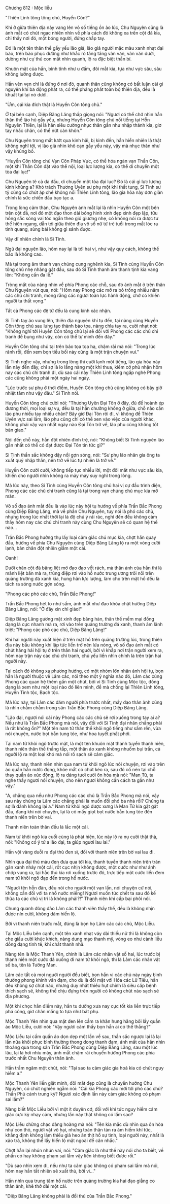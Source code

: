 




Chương 812 : Mộc liễu


"Thiên Linh tông tông chủ, Huyền Côn?"

Khi ở giữa thiên địa này vang lên vô số tiếng ồn ào lúc, Chu Nguyên cũng là ánh mắt có chút ngạc nhiên nhìn về phía cách đó không xa trên cột đá kia, chỉ thấy nơi đó, một bóng người, đứng chắp tay.

Đó là một tên thân thể gầy yếu lão giả, lão giả người mặc màu xanh nhạt đại bào, trên bào phục dường như khắc rõ tầng tầng vân văn, vân văn dưới, dường như cự thú con mắt nhìn quanh, lộ ra đặc biệt thần bí.

Khuôn mặt của hắn, bình tĩnh như u đầm, đôi mắt kia, tựa như vực sâu, sâu không lường được.

Hắn vẻn vẹn chỉ là đứng ở nơi đó, quanh thân cũng không có bất luận cái gì nguyên khí ba động phát ra, có thể phảng phất toàn bộ thiên địa, đều là khuất tại tại nó dưới.

"Ừm, cái kia đích thật là Huyền Côn tông chủ."

Ở tại bên cạnh, Diệp Băng Lăng thấp giọng nói: "Ngươi có thể chớ nhìn hắn thân thể lão hủ gầy yếu, nhưng Huyền Côn tông chủ nổi tiếng tại Hỗn Nguyên Thiên, lại là hắn siêu cường nhục thân gần như nhập thánh kia, giơ tay nhấc chân, có thể nứt càn khôn."

Chu Nguyên trong mắt lướt qua kinh hãi, bị kinh đến, hắn hiển nhiên là thật không nghĩ tới, vị lão giả nhìn khô cạn gầy yếu này, vậy mà nhục thân như vậy khủng bố.

"Huyền Côn tông chủ Vạn Côn Pháp Vực, có thể hóa ngàn vạn Thần Côn, một khi Thần Côn đặt vào thể nội, loại lực lượng kia, có thể di chuyển một tòa đại lục!"

Chu Nguyên tê cả da đầu, di chuyển một tòa đại lục? Đó là cái gì lực lượng kinh khủng a? Khó trách Thương Uyên sư phụ một khi thất tung, Si Tinh sư tỷ cũng có chút áp chế không nổi Thiên Linh tông, lão gia hỏa này đơn giản chính là sức chiến đấu bạo tạc a.

Trong lòng cảm thán, Chu Nguyên ánh mắt lại là nhìn Huyền Côn một bên trên cột đá, nơi đó một đạo thon dài bóng hình xinh đẹp xinh đẹp lập, tửu hồng sắc sóng vai tóc ngắn theo gió giương nhẹ, có không nói ra được tư thế hiên ngang, dẫn tới giữa thiên địa vô số nữ tử trẻ tuổi trong mắt lóe ra tinh quang, sùng bái không gì sánh được.

Vậy dĩ nhiên chính là Si Tinh.

Ngũ đại nguyên lão, hôm nay lại là tới hai vị, như vậy quy cách, không thể bảo là không cao.

Mà tại trong âm thanh vạn chúng cung nghênh kia, Si Tinh cùng Huyền Côn tông chủ nhẹ nhàng gật đầu, sau đó Si Tinh thanh âm thanh tịnh kia vang lên: "Không cần đa lễ."

Tròng mắt của nàng nhìn về phía Phong các chỗ, sau đó ánh mắt ở trên thân Chu Nguyên vút qua, nói: "Hôm nay Phong các mở ra bỏ trống nhiều năm các chủ chi tranh, mong rằng các ngươi toàn lực hành động, chớ có khiến người ta thất vọng."

Tất cả Phong các đệ tử đều là cung kính xác nhận.

Si Tinh tay áo vung lên, thiên địa nguyên khí tụ đến, tại nàng cùng Huyền Côn tông chủ sau lưng tạo thành bảo tọa, nàng chìa tay ra, cười nhạt nói: "Không nghĩ tới Huyền Côn tông chủ lại sẽ đối với Phong các các chủ chi tranh để bụng như vậy, còn có thể tự mình đến đây."

Huyền Côn tông chủ tại trên bảo tọa tọa hạ, chậm rãi mà nói: "Trong lúc rảnh rỗi, đến xem bọn tiểu bối này cũng là một trận chuyện vui."

Si Tinh nghe vậy, nhưng trong lòng thì cười lạnh một tiếng, lão gia hỏa này lần này đến đây, chỉ sợ là lo lắng nàng một khi thua, kiếm cớ phủ nhận hôm nay các chủ chi tranh đi, dù sao cái này Thiên Linh tông ngấp nghé Phong các cũng không phải một ngày hai ngày.

"Lúc trước sư phụ ở thời điểm, Huyền Côn tông chủ cũng không có bây giờ nhiệt tâm như vậy đâu." Si Tinh nói.

Huyền Côn tông chủ cười nói: "Thương Uyên Đại Tôn ở đây, đủ để hoành ép đương thời, mọi loại sự vụ, đều là tại hắn chưởng khống ở giữa, chỗ nào cần lão phu nhiều tay nhiều chân? Bây giờ Đại Tôn rời đi, vì không để Thiên Uyên vực sai lầm, lão phu cũng chỉ có thể xen vào việc của người khác, không phải vậy vạn nhất ngày nào Đại Tôn trở về, lão phu cũng không tốt bàn giao."

Nói đến chỗ này, hắn đột nhiên đình trệ, nói: "Không biết Si Tinh nguyên lão gần nhất có thể có đạt được Đại Tôn tin tức gì?"

Si Tinh thần sắc không dậy nổi gợn sóng, nói: "Sư phụ lão nhân gia ông ta xuất quỷ nhập thần, nên trở về lúc tự nhiên là trở về."

Huyền Côn cười cười, không tiếp tục nhiều lời, một đôi mắt như vực sâu kia, khiến cho người nhìn không ra mảy may suy nghĩ trong lòng.

Mà lúc này, theo Si Tinh cùng Huyền Côn tông chủ hai vị cự đầu trình diện, Phong các các chủ chi tranh cũng là tại trong vạn chúng chú mục kia mở màn.

Vô số đạo ánh mắt đều là vào lúc này hội tụ hướng về phía Trần Bắc Phong cùng Diệp Băng Lăng, mà về phần Chu Nguyên, tuy nói là phó các chủ, nhưng trong lúc nhất thời lại là độ chú ý rải rác, nghĩ đến đều không cảm thấy hôm nay các chủ chi tranh này cùng Chu Nguyên sẽ có quan hệ thế nào...

Trần Bắc Phong hưởng thụ lấy loại cảm giác chú mục kia, chợt hắn quay đầu, hướng về phía Chu Nguyên cùng Diệp Băng Lăng lộ ra một vòng cười lạnh, bàn chân đột nhiên giẫm một cái.

Oanh!

Dưới chân cột đá băng liệt mở đạo đạo vết rách, mà thân ảnh của hắn thì là mãnh liệt bắn mà ra, trùng điệp rơi vào hồ nước trung ương trôi nổi trên quảng trường đá xanh kia, hung hãn lực lượng, làm cho trên mặt hồ đều là tách ra sóng nước gợn sóng.

"Phong các phó các chủ, Trần Bắc Phong!"

Trần Bắc Phong hét to như sấm, ánh mắt như đao khóa chặt hướng Diệp Băng Lăng, nói: "Ở đây xin chỉ giáo!"

Diệp Băng Lăng gương mặt xinh đẹp băng hàn, thân thể mềm mại đồng dạng là cực nhanh mà ra, rơi vào trên quảng trường đá xanh, thanh âm lãnh triệt: "Phong các phó các chủ, Diệp Băng Lăng!"

Khi hai người này xuất hiện ở trên mặt hồ trên quảng trường lúc, trong thiên địa này bầu không khí lập tức liền trở nên lửa nóng, vô số đạo ánh mắt có chút hăng hái hội tụ ở trên thân hai người, bởi vì khắp nơi trận người xem ra, hôm nay trận này các chủ chi tranh, chủ yếu liền nhìn chính là trên trận hai người này.

Tại cách đó không xa phương hướng, có một nhóm lớn nhân ảnh hội tụ, bọn hắn là người thuộc về Lâm các, nói theo một ý nghĩa nào đó, Lâm các cùng Phong các quan hệ thêm gần một chút, bởi vì Si Tinh cùng Mộc tộc, đồng dạng là xem như một loại nào đó liên minh, để mà chống lại Thiên Linh tông, Huyền Tinh tộc, Bạch tộc.

Mà lúc này, tại Lâm các đám người phía trước nhất, mấy đạo thân ảnh cũng là nhìn chằm chằm trong sân Trần Bắc Phong cùng Diệp Băng Lăng.

"Lão đại, ngươi nói cái này Phong các các chủ sẽ rơi xuống trong tay ai a? Nếu như là Trần Bắc Phong mà nói, vậy đối với Si Tinh đại nhân chẳng phải là rất không ổn?" Một tên nam tử thân thể khôi ngô tiếng như sấm rền, vừa nói chuyện, nước bọt bắn tung tóe, như hoa tuyết phất phới.

Tại nam tử khôi ngô trước mặt, là một tên khuôn mặt thanh tuyển thanh niên, thanh niên thân thể thẳng tắp, một thân áo xanh không nhuốm bụi trần, cả người lộ ra một loại khó mà nói rõ sạch sẽ cảm giác.

Mà lúc này, thanh niên nhìn qua nam tử khôi ngô lúc nói chuyện, rơi vào trên áo quần hắn nước đọng, khóe mắt có chút kéo ra, sau đó cố nén tại chỗ thay quần áo xúc động, lộ ra dáng tươi cười ôn hòa mà nói: "Man Tử, ta nghe thấy ngươi nói chuyện, cho nên ngươi không cần cách ta gần như vậy."

"A, chẳng qua nếu như Phong các các chủ là Trần Bắc Phong mà nói, vậy sau này chúng ta Lâm các chẳng phải là muốn đối phó ba nhà rồi? Chúng ta sợ là đánh không lại a." Nam tử khôi ngô được xưng là Man Tử kia gật gật đầu, đang khi nói chuyện, lại là có mấy giọt bọt nước bắn tung tóe đến thanh niên trên bờ vai.

Thanh niên toàn thân đều là lắc một cái.

Nam tử khôi ngô kia cuối cùng là phát hiện, lúc này lộ ra nụ cười thật thà, nói: "Không có ý tứ a lão đại, ta giúp ngươi lau lai."

Hắn vội vàng duỗi ra đại thủ đen sì, đối với thanh niên trên bờ vai lau đi.

Nhìn qua đại thủ màu đen đưa qua tới kia, thanh tuyển thanh niên trên trán gân xanh nhảy một cái, rốt cục nhịn không được, một cước như như ánh chớp vung ra, tại hắc thủ kia rơi xuống trước đó, trực tiếp một cước liền đem nam tử khôi ngô đạp đến trong hồ nước.

"Ngươi tên hỗn đản, đều nói cho ngươi một vạn lần, nói chuyện cứ nói, không cần đối với ta nhổ nước miếng! Ngươi muốn tức chết ta sau đó kế thừa ta các chủ vị trí là không phải?!" Thanh niên khí cấp bại phôi nói.

Chung quanh đông đảo Lâm các thành viên thấy thế, đều là không nhịn được nín cười, không dám hiển lộ.

Bởi vì thanh niên trước mắt, đúng là bọn họ Lâm các các chủ, Mộc Liễu.

Tại Mộc Liễu bên cạnh, một tên xanh nhạt váy dài thiếu nữ thì là không còn che giấu cười khúc khích, nàng dung mạo thanh mỹ, vòng eo như cành liễu đồng dạng tinh tế, khí chất thanh nhã.

Nàng tên là Mộc Thanh Yên, chính là Lâm các nhân vật số hai, lúc trước bị thanh niên một cước đá xuống đi nam tử khôi ngô, thì là Lâm các nhân vật số ba, tên là Tưởng Man.

Lâm các tất cả mọi người người đều biết, bọn hắn vị các chủ này ngày bình thường phong khinh vân đạm, cho dù là đối mặt với Hỏa các Lữ Tiêu, hắn đều không sợ chút nào, nhưng duy nhất thiếu hụt chính là siêu cấp bệnh thích sạch sẽ, không thể chịu đựng trên người có không chút nào sạch sẽ địa phương.

Một khi chọc hắn điểm này, hắn tu dưỡng xưa nay cực tốt kia liền trực tiếp phá công, giơ chân mắng to tựa như bát phụ.

Mộc Thanh Yên nhìn qua mặt đen lên cầm ra khăn hung hăng bôi lấy quần áo Mộc Liễu, cười nói: "Vậy ngươi cảm thấy bọn hắn ai có thể thắng?"

Mộc Liễu tại cầm quần áo dọn dẹp một lần về sau, thần sắc ngược lại là lại lần nữa khôi phục bình thường thong dong thanh đạm, ánh mắt của hắn nhìn thoáng qua trong sân Trần Bắc Phong cùng Diệp Băng Lăng, sau một lúc lâu, lại là hơi nhíu mày, ánh mắt chậm rãi chuyển hướng Phong các phía trước nhất Chu Nguyên thân ảnh.

Hắn trầm ngâm một chút, nói: "Tại sao ta cảm giác gia hoả kia có chút nguy hiểm a."

Mộc Thanh Yên liền giật mình, đôi mắt đẹp cũng là chuyển hướng Chu Nguyên, có chút nghiền ngẫm nói: "Cái kia Phong các mới tới phó các chủ? Thần Phủ cảnh trung kỳ? Ngươi xác định lần này cảm giác không có phạm sai lầm?"

Nàng biết Mộc Liễu bởi vì một ít duyên cớ, đối với khí tức nguy hiểm cảm giác cực kỳ nhạy cảm, nhưng lần này thật không có lầm sao?

Mộc Liễu chững chạc đàng hoàng mà nói: "Tên kia mặc dù nhìn qua ôn hòa như con thỏ, người vật vô hại, nhưng toàn thân tản ra âm hiểm khí tức, khẳng định không làm thiếu giả heo ăn thịt hổ sự tình, loại người này, nhất là xảo trá, không thể lấy hiển lộ mặt ngoài để cân nhắc."

Chợt hắn lại nhún nhún vai, nói: "Cảm giác là như thế này nói cho ta biết, về phần có hay không phạm sai lầm vậy liền không biết được rồi."

"Dù sao nhìn xem đi, nếu như ta cảm giác không có phạm sai lầm mà nói, hôm nay hắn tất nhiên sẽ xuất thủ, bởi vì..."

Hắn nhìn qua trung tâm hồ nước trên quảng trường kia hai đạo giằng co thân ảnh, khẽ thở dài một cái.

"Diệp Băng Lăng không phải là đối thủ của Trần Bắc Phong."




